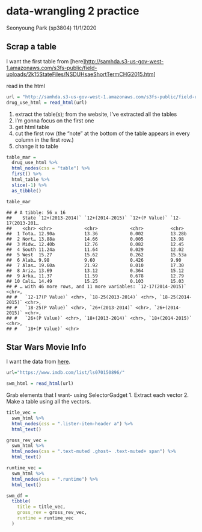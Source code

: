 data-wrangling 2 practice
================
Seonyoung Park (sp3804)
11/1/2020

## Scrap a table

I want the first table from
\[here\]<http://samhda.s3-us-gov-west-1.amazonaws.com/s3fs-public/field-uploads/2k15StateFiles/NSDUHsaeShortTermCHG2015.htm>\]

read in the
html

``` r
url = "http://samhda.s3-us-gov-west-1.amazonaws.com/s3fs-public/field-uploads/2k15StateFiles/NSDUHsaeShortTermCHG2015.htm"
drug_use_html = read_html(url)
```

1.  extract the table(s); from the website, I’ve extracted all the
    tables
2.  I’m gonna focus on the first one
3.  get html table
4.  cut the first row (the “note” at the bottom of the table appears in
    every column in the first row.)
5.  change it to table

<!-- end list -->

``` r
table_mar = 
  drug_use_html %>%
  html_nodes(css = "table") %>%
  first() %>%
  html_table %>%
  slice(-1) %>%
  as_tibble()

table_mar
```

    ## # A tibble: 56 x 16
    ##    State `12+(2013-2014)` `12+(2014-2015)` `12+(P Value)` `12-17(2013-201…
    ##    <chr> <chr>            <chr>            <chr>          <chr>           
    ##  1 Tota… 12.90a           13.36            0.002          13.28b          
    ##  2 Nort… 13.88a           14.66            0.005          13.98           
    ##  3 Midw… 12.40b           12.76            0.082          12.45           
    ##  4 South 11.24a           11.64            0.029          12.02           
    ##  5 West  15.27            15.62            0.262          15.53a          
    ##  6 Alab… 9.98             9.60             0.426          9.90            
    ##  7 Alas… 19.60a           21.92            0.010          17.30           
    ##  8 Ariz… 13.69            13.12            0.364          15.12           
    ##  9 Arka… 11.37            11.59            0.678          12.79           
    ## 10 Cali… 14.49            15.25            0.103          15.03           
    ## # … with 46 more rows, and 11 more variables: `12-17(2014-2015)` <chr>,
    ## #   `12-17(P Value)` <chr>, `18-25(2013-2014)` <chr>, `18-25(2014-2015)` <chr>,
    ## #   `18-25(P Value)` <chr>, `26+(2013-2014)` <chr>, `26+(2014-2015)` <chr>,
    ## #   `26+(P Value)` <chr>, `18+(2013-2014)` <chr>, `18+(2014-2015)` <chr>,
    ## #   `18+(P Value)` <chr>

## Star Wars Movie Info

I want the data from [here](https://www.imdb.com/list/ls070150896/).

``` r
url="https://www.imdb.com/list/ls070150896/"

swm_html = read_html(url)
```

Grab elements that I want- using SelectorGadget 1. Extract each vector
2. Make a table using all the vectors.

``` r
title_vec = 
  swm_html %>%
  html_nodes(css = ".lister-item-header a") %>%
  html_text()

gross_rev_vec = 
  swm_html %>%
  html_nodes(css = ".text-muted .ghost~ .text-muted+ span") %>%
  html_text()

runtime_vec = 
  swm_html %>%
  html_nodes(css = ".runtime") %>%
  html_text()

swm_df = 
  tibble(
    title = title_vec,
    gross_rev = gross_rev_vec,
    runtime = runtime_vec
  )
```
